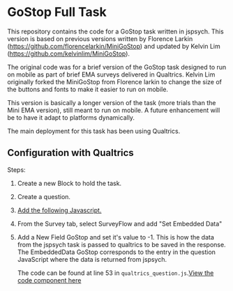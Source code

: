 # GoStop Full Task

This repository contains the code for a GoStop task written in jspsych. 
This version is based on previous versions written by 
Florence Larkin (https://github.com/florencelarkin/MiniGoStop) and 
updated by Kelvin Lim (https://github.com/kelvinlim/MiniGoStop).  

The original code was for a brief version of the GoStop task designed to run on mobile
as part of brief EMA surveys delivered in Qualtrics.
Kelvin Lim originally forked the MiniGoStop from Florence larkin to 
change the size of the buttons and fonts to make it easier to run on mobile.

This version is basically a longer version of the task (more trials than the Mini EMA version), 
still meant to run on mobile.
A future enhancement will be to have it adapt to platforms dynamically.

The main deployment for this task has been using Qualtrics.

## Configuration with Qualtrics

Steps:

1. Create a new Block to hold the task.
2. Create a question.
3. [Add the following Javascript.](https://github.com/casgil/GoStop_Full/blob/main/qualtrics_question.js)

4. From the Survey tab, select SurveyFlow and add "Set Embedded Data"
5. Add a New Field GoStop and set it's value to -1.  This is how the data from the 
   jspsych task is passed to qualtrics to be saved in the response.  The EmbeddedData GoStop
   corresponds to the entry in the question JavaScript where the data is returned from jspsych.

   The code can be found at line 53 in `qualtrics_question.js`.[View the code component here](https://github.com/kelvinlim/MiniGoStop/blob/main/qualtrics_question.js#L52-L58)
